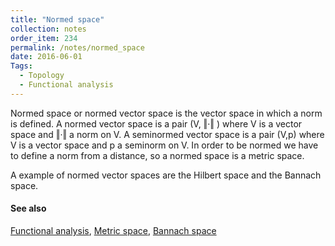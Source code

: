 ```yaml
---
title: "Normed space"
collection: notes
order_item: 234
permalink: /notes/normed_space
date: 2016-06-01
Tags:
  - Topology
  - Functional analysis
---
```


Normed space or normed vector space is the vector space in which a norm is defined.
A normed vector space is a pair (V, ‖·‖ ) where V is a vector space and ‖·‖ a norm on V. A seminormed vector space is a pair (V,p) where V is a vector space and p a seminorm on V.
In order to be normed we have to define a norm from a distance, so a normed space is a metric space.

A example of normed vector spaces are the Hilbert space and the Bannach space.


#### See also
[Functional analysis](/notes/functional_analysis), [Metric space](/notes/metric_space), [Bannach space](/notes/bannach_space)








